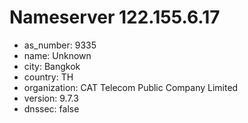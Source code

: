 # Nameserver 122.155.6.17

* as_number: 9335
* name: Unknown
* city: Bangkok
* country: TH
* organization: CAT Telecom Public Company Limited
* version: 9.7.3
* dnssec: false
